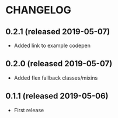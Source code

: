 # CHANGELOG

## 0.2.1 (released 2019-05-07)

- Added link to example codepen

## 0.2.0 (released 2019-05-07)

- Added flex fallback classes/mixins

## 0.1.1 (released 2019-05-06)

- First release
